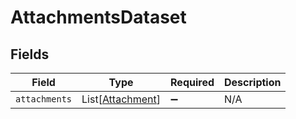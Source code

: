 # AttachmentsDataset


## Fields

| Field                                                 | Type                                                  | Required                                              | Description                                           |
| ----------------------------------------------------- | ----------------------------------------------------- | ----------------------------------------------------- | ----------------------------------------------------- |
| `attachments`                                         | List[[Attachment](../../models/shared/attachment.md)] | :heavy_minus_sign:                                    | N/A                                                   |